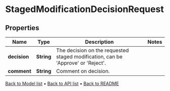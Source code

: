 

# StagedModificationDecisionRequest


## Properties

| Name | Type | Description | Notes |
|------------ | ------------- | ------------- | -------------|
|**decision** | **String** | The decision on the requested staged modification, can be &#39;Approve&#39; or &#39;Reject&#39;. |  |
|**comment** | **String** | Comment on decision. |  |



[Back to Model list](../README.md#documentation-for-models) &#8226; [Back to API list](../README.md#documentation-for-api-endpoints) &#8226; [Back to README](../README.md)


